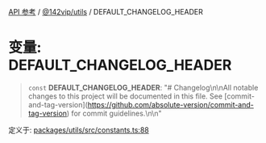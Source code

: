 [API 参考](../../../index.md) / [@142vip/utils](../index.md) / DEFAULT\_CHANGELOG\_HEADER

# 变量: DEFAULT\_CHANGELOG\_HEADER

> `const` **DEFAULT\_CHANGELOG\_HEADER**: "# Changelog\n\nAll notable changes to this project will be documented in this file. See \[commit-and-tag-version\](https://github.com/absolute-version/commit-and-tag-version) for commit guidelines.\n\n"

定义于: [packages/utils/src/constants.ts:88](https://github.com/142vip/core-x/blob/366c03709f86a3eb43798cad6f972465bd93322a/packages/utils/src/constants.ts#L88)
